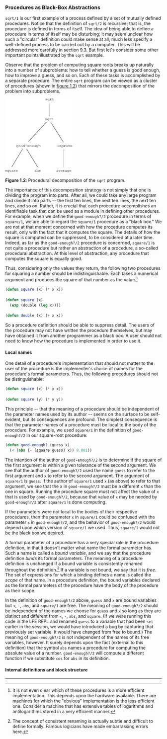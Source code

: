 ### Procedures as Black-Box Abstractions

``sqrt/1`` is our first example of a process defined by a set of mutually defined procedures. Notice that the definition of ``sqrt/2`` is recursive; that is, the procedure is defined in terms of itself. The idea of being able to define a procedure in terms of itself may be disturbing; it may seem unclear how such a "circular" definition could make sense at all, much less specify a well-defined process to be carried out by a computer. This will be addressed more carefully in section 9.3. But first let's consider some other important points illustrated by the ``sqrt`` example.

Observe that the problem of computing square roots breaks up naturally into a number of subproblems: how to tell whether a guess is good enough, how to improve a guess, and so on. Each of these tasks is accomplished by a separate procedure. The entire ``sqrt`` program can be viewed as a cluster of procedures (shown in [figure 1.2](#figure-2)) that mirrors the decomposition of the problem into subproblems.

<a name="figure-2"></a>
![Tree representation](images/ch1-Z-G-6.png)

**Figure 1.2**:  Procedural decomposition of the ``sqrt`` program.

The importance of this decomposition strategy is not simply that one is dividing the program into parts. After all, we could take any large program and divide it into parts -- the first ten lines, the next ten lines, the next ten lines, and so on. Rather, it is crucial that each procedure accomplishes an identifiable task that can be used as a module in defining other procedures. For example, when we define the ``good-enough?/2`` procedure in terms of ``square/1``, we are able to regard the ``square/1`` procedure as a "black box." We are not at that moment concerned with how the procedure computes its result, only with the fact that it computes the square. The details of how the square is computed can be suppressed, to be considered at a later time. Indeed, as far as the ``good-enough?/2`` procedure is concerned, ``square/1`` is not quite a procedure but rather an abstraction of a procedure, a so-called procedural abstraction. At this level of abstraction, any procedure that computes the square is equally good.

Thus, considering only the values they return, the following two procedures for squaring a number should be indistinguishable. Each takes a numerical argument and produces the square of that number as the value.[^1]

```lisp
(defun square (x) (* x x))

(defun square (x) 
  (exp (double (log x))))

(defun double (x) (+ x x))
```

So a procedure definition should be able to suppress detail. The users of the procedure may not have written the procedure themselves, but may have obtained it from another programmer as a black box. A user should not need to know how the procedure is implemented in order to use it.

#### Local names

One detail of a procedure's implementation that should not matter to the user of the procedure is the implementer's choice of names for the procedure's formal parameters. Thus, the following procedures should not be distinguishable:

```lisp
(defun square (x) (* x x))

(defun square (y) (* y y))
```

This principle -- that the meaning of a procedure should be independent of the parameter names used by its author -- seems on the surface to be self-evident, but its consequences are profound. The simplest consequence is that the parameter names of a procedure must be local to the body of the procedure. For example, we used ``square/1`` in the definition of ``good-enough?/2`` in our square-root procedure:

```lisp
(defun good-enough? (guess x)
  (< (abs (- (square guess) x)) 0.001))
```

The intention of the author of ``good-enough?/2`` is to determine if the square of the first argument is within a given tolerance of the second argument. We see that the author of ``good-enough?/2`` used the name ``guess`` to refer to the first argument and ``x`` to refer to the second argument. The argument of ``square/1`` is ``guess``. If the author of ``square/1`` used ``x`` (as above) to refer to that argument, we see that the x in ``good-enough?/2`` must be a different ``x`` than the one in square. Running the procedure square must not affect the value of ``x`` that is used by ``good-enough?/2``, because that value of ``x`` may be needed by ``good-enough?/2`` after ``square/1`` is done computing.

If the parameters were not local to the bodies of their respective procedures, then the parameter ``x`` in ``square/1`` could be confused with the parameter ``x`` in ``good-enough?/2``, and the behavior of ``good-enough?/2`` would depend upon which version of ``square/1`` we used. Thus, ``square/1`` would not be the black box we desired.

A formal parameter of a procedure has a very special role in the procedure definition, in that it doesn't matter what name the formal parameter has. Such a name is called a *bound variable*, and we say that the procedure definition *binds* its formal parameters. The meaning of a procedure definition is unchanged if a bound variable is consistently renamed throughout the definition.[^2] If a variable is not bound, we say that it is *free*. The set of expressions for which a binding defines a name is called the *scope* of that name. In a procedure definition, the bound variables declared as the formal parameters of the procedure have the body of the procedure as their scope.

In the definition of ``good-enough?/2`` above, ``guess`` and ``x`` are bound variables but ``<``, ``-``, ``abs``, and ``square/1`` are free. The meaning of ``good-enough?/2`` should be independent of the names we choose for ``guess`` and ``x`` so long as they are distinct and different from ``<``, ``-``, ``abs``, and ``square``. (If we were running this code in the LFE REPL and renamed ``guess`` to a variable that had been ``set`` earlier in the session, we would have introduced a bug by capturing that previously set variable. It would have changed from free to bound.) The meaning of ``good-enough?/2`` is not independent of the names of its free variables, however. It surely depends upon the fact (external to this definition) that the symbol ``abs`` names a procedure for computing the absolute value of a number. ``good-enough?/2`` will compute a different function if we substitute ``cos`` for ``abs`` in its definition.

#### Internal definitions and block structure


----

[^1]: It is not even clear which of these procedures is a more efficient implementation. This depends upon the hardware available. There are machines for which the "obvious" implementation is the less efficient one. Consider a machine that has extensive tables of logarithms and antilogarithms stored in a very efficient manner. 

[^2]: The concept of consistent renaming is actually subtle and difficult to define formally. Famous logicians have made embarrassing errors here. 






